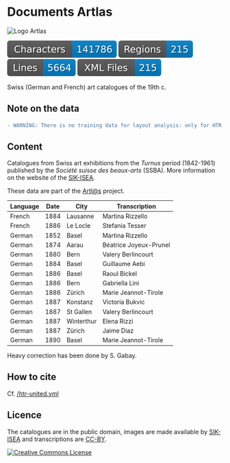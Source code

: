 # Documents  Artlas

<img alt="Logo Artlas" style="border-width:0" src="https://artlas.huma-num.fr/wp-content/uploads/2017/03/Artlas_logo_white.png" /><br/>

![characters badge](badges/characters.svg) ![regions badge](badges/regions.svg) ![lines badge](badges/lines.svg) ![files badge](badges/files.svg) 

Swiss (German and French) art catalogues of the 19th c.

## Note on the data

```diff
- WARNING: There is no training data for layout analysis: only for HTR.
```

## Content

Catalogues from Swiss art exhibitions from the _Turnus_ period (1842-1961) published by the _Société suisse des beaux-arts_ (SSBA). More information on the website of the [SIK-ISEA](https://www.sik-isea.ch/fr-ch/Archives-de-lart-biblioth%C3%A8que/Biblioth%C3%A8que/Fonds-num%C3%A9riques/Catalogue-des-Turnus).

These data are part of the [Artl@s](https://artlas.huma-num.fr/fr/) project.

| Language | Date | City       | Transcription          |
|----------|------|------------|------------------------|
| French   | 1884 | Lausanne   | Martina Rizzello       |
| French   | 1886 | Le Locle   | Stefania Tesser        |
| German   | 1852 | Basel      | Martina Rizzello       |
| German   | 1874 | Aarau      | Béatrice Joyeux-Prunel |
| German   | 1880 | Bern       | Valery Berlincourt     |
| German   | 1884 | Basel      | Guillaume Aebi         |
| German   | 1886 | Basel      | Raoul Bickel           |
| German   | 1886 | Bern       | Gabriella Lini         |
| German   | 1886 | Zürich     | Marie Jeannot-Tirole   |
| German   | 1887 | Konstanz   | Victoria Bukvic        |
| German   | 1887 | St Gallen  | Valery Berlincourt     |
| German   | 1887 | Winterthur | Elena Rizzi            |
| German   | 1887 | Zürich     | Jaime Diaz             |
| German   | 1890 | Basel      | Marie Jeannot-Tirole   |

Heavy correction has been done by S. Gabay.

## How to cite

Cf. [/htr-united.yml](https://github.com/FoNDUE-HTR/FONDUE-MLT-ART/blob/main/htr-united.yml)

## Licence

The catalogues are in the public domain, images are made available by [SIK-ISEA](https://www.sik-isea.ch/fr-ch/Archives-de-lart-biblioth%C3%A8que/Biblioth%C3%A8que/Fonds-num%C3%A9riques/Catalogue-des-Turnus) and transcriptions are [CC-BY](https://creativecommons.org/licenses/by/2.0/fr/).

<a rel="license" href="https://creativecommons.org/licenses/by/2.0"><img alt="Creative Commons License" style="border-width:0" src="https://i.creativecommons.org/l/by/2.0/88x31.png" /></a><br />